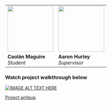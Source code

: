 <table>
  <tr> 
    <td> <img src="https://avatars.githubusercontent.com/u/36414229?v=4" width="150px"/> </td>
    <td> <img src="https://www.shutterstock.com/image-vector/vector-flat-illustration-grayscale-avatar-600nw-2281862025.jpg" width="150px"/> </td>
  </tr>
  <tr>
    <td> <b>Caolán Maguire</b> <br/> <i>Student</i> </td>
    <td> <b>Aaron Hurley</b> <br/> <i>Supervisor</i> </td>
  </tr>
</table>

<h3>Watch project walkthrough below</h3>

[![IMAGE ALT TEXT HERE](https://img.youtube.com/vi/xSmM2ES2M2g/0.jpg)](https://www.youtube.com/embed/xSmM2ES2M2g?si=1E2Nk536_mqW33No)


<a href="https://docs.google.com/document/d/e/2PACX-1vS5ZngCvAXEI8rv_xrGbXGh_z5ZA9417LqlGOS6vGaf82oaUMlg7VXZvvE1hFtxh-qRPQCENs6hMhqe/pub">Project writeup</a>
